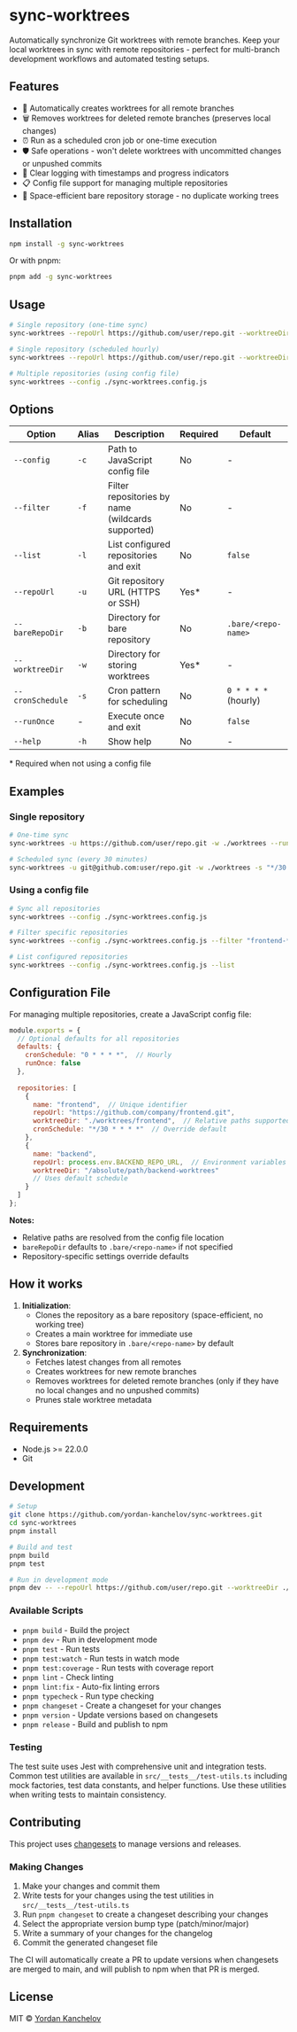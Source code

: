 # sync-worktrees

Automatically synchronize Git worktrees with remote branches. Keep your local worktrees in sync with remote repositories - perfect for multi-branch development workflows and automated testing setups.

## Features

- 🔄 Automatically creates worktrees for all remote branches
- 🗑️ Removes worktrees for deleted remote branches (preserves local changes)
- ⏰ Run as a scheduled cron job or one-time execution
- 🛡️ Safe operations - won't delete worktrees with uncommitted changes or unpushed commits
- 📝 Clear logging with timestamps and progress indicators
- 📋 Config file support for managing multiple repositories
- 💾 Space-efficient bare repository storage - no duplicate working trees

## Installation

```bash
npm install -g sync-worktrees
```

Or with pnpm:

```bash
pnpm add -g sync-worktrees
```

## Usage

```bash
# Single repository (one-time sync)
sync-worktrees --repoUrl https://github.com/user/repo.git --worktreeDir ./worktrees --runOnce

# Single repository (scheduled hourly)
sync-worktrees --repoUrl https://github.com/user/repo.git --worktreeDir ./worktrees

# Multiple repositories (using config file)
sync-worktrees --config ./sync-worktrees.config.js
```

## Options

| Option | Alias | Description | Required | Default |
|--------|-------|-------------|----------|---------|
| `--config` | `-c` | Path to JavaScript config file | No | - |
| `--filter` | `-f` | Filter repositories by name (wildcards supported) | No | - |
| `--list` | `-l` | List configured repositories and exit | No | `false` |
| `--repoUrl` | `-u` | Git repository URL (HTTPS or SSH) | Yes* | - |
| `--bareRepoDir` | `-b` | Directory for bare repository | No | `.bare/<repo-name>` |
| `--worktreeDir` | `-w` | Directory for storing worktrees | Yes* | - |
| `--cronSchedule` | `-s` | Cron pattern for scheduling | No | `0 * * * *` (hourly) |
| `--runOnce` | - | Execute once and exit | No | `false` |
| `--help` | `-h` | Show help | No | - |

\* Required when not using a config file

## Examples

### Single repository
```bash
# One-time sync
sync-worktrees -u https://github.com/user/repo.git -w ./worktrees --runOnce

# Scheduled sync (every 30 minutes)
sync-worktrees -u git@github.com:user/repo.git -w ./worktrees -s "*/30 * * * *"
```

### Using a config file
```bash
# Sync all repositories
sync-worktrees --config ./sync-worktrees.config.js

# Filter specific repositories
sync-worktrees --config ./sync-worktrees.config.js --filter "frontend-*"

# List configured repositories
sync-worktrees --config ./sync-worktrees.config.js --list
```

## Configuration File

For managing multiple repositories, create a JavaScript config file:

```javascript
module.exports = {
  // Optional defaults for all repositories
  defaults: {
    cronSchedule: "0 * * * *",  // Hourly
    runOnce: false
  },
  
  repositories: [
    {
      name: "frontend",  // Unique identifier
      repoUrl: "https://github.com/company/frontend.git",
      worktreeDir: "./worktrees/frontend",  // Relative paths supported
      cronSchedule: "*/30 * * * *"  // Override default
    },
    {
      name: "backend",
      repoUrl: process.env.BACKEND_REPO_URL,  // Environment variables supported
      worktreeDir: "/absolute/path/backend-worktrees"
      // Uses default schedule
    }
  ]
};
```

**Notes:**
- Relative paths are resolved from the config file location
- `bareRepoDir` defaults to `.bare/<repo-name>` if not specified
- Repository-specific settings override defaults

## How it works

1. **Initialization**: 
   - Clones the repository as a bare repository (space-efficient, no working tree)
   - Creates a main worktree for immediate use
   - Stores bare repository in `.bare/<repo-name>` by default
2. **Synchronization**:
   - Fetches latest changes from all remotes
   - Creates worktrees for new remote branches
   - Removes worktrees for deleted remote branches (only if they have no local changes and no unpushed commits)
   - Prunes stale worktree metadata

## Requirements

- Node.js >= 22.0.0
- Git

## Development

```bash
# Setup
git clone https://github.com/yordan-kanchelov/sync-worktrees.git
cd sync-worktrees
pnpm install

# Build and test
pnpm build
pnpm test

# Run in development mode
pnpm dev -- --repoUrl https://github.com/user/repo.git --worktreeDir ./worktrees --runOnce
```

### Available Scripts

- `pnpm build` - Build the project
- `pnpm dev` - Run in development mode
- `pnpm test` - Run tests
- `pnpm test:watch` - Run tests in watch mode
- `pnpm test:coverage` - Run tests with coverage report
- `pnpm lint` - Check linting
- `pnpm lint:fix` - Auto-fix linting errors
- `pnpm typecheck` - Run type checking
- `pnpm changeset` - Create a changeset for your changes
- `pnpm version` - Update versions based on changesets
- `pnpm release` - Build and publish to npm

### Testing

The test suite uses Jest with comprehensive unit and integration tests. Common test utilities are available in `src/__tests__/test-utils.ts` including mock factories, test data constants, and helper functions. Use these utilities when writing tests to maintain consistency.

## Contributing

This project uses [changesets](https://github.com/changesets/changesets) to manage versions and releases.

### Making Changes

1. Make your changes and commit them
2. Write tests for your changes using the test utilities in `src/__tests__/test-utils.ts`
3. Run `pnpm changeset` to create a changeset describing your changes
4. Select the appropriate version bump type (patch/minor/major)
5. Write a summary of your changes for the changelog
6. Commit the generated changeset file

The CI will automatically create a PR to update versions when changesets are merged to main, and will publish to npm when that PR is merged.

## License

MIT © [Yordan Kanchelov](https://github.com/yordan-kanchelov)